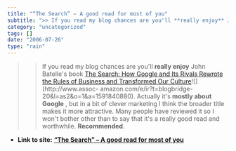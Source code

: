 ```yaml
---
title: "“The Search” – A good read for most of you"
subtitle: ">> If you read my blog chances are you'll **really enjoy** John Batelle's book"
category: "uncategorized"
tags: []
date: "2006-07-26"
type: "rain"
---
```

>>

>> If you read my blog chances are you'll **really enjoy** John Batelle's book
[The Search: How Google and Its Rivals Rewrote the Rules of Business and
Transformed Our
Culture](<http://www.amazon.com/exec/obidos/redirect?link_code=as2&path=ASIN/1591840880&tag=blogbridge-20&camp=1789&creative=9325>)![](http://www.assoc-
amazon.com/e/ir?t=blogbridge-20&l=as2&o=1&a=1591840880). Actually it's
**mostly about Google** , but in a bit of clever marketing I think the broader
title makes it more attractive. Many people have reviewed it so I won't bother
other than to say that it's a really good read and worthwhile.
**Recommended**.


* **Link to site:** **[“The Search” – A good read for most of you](None)**